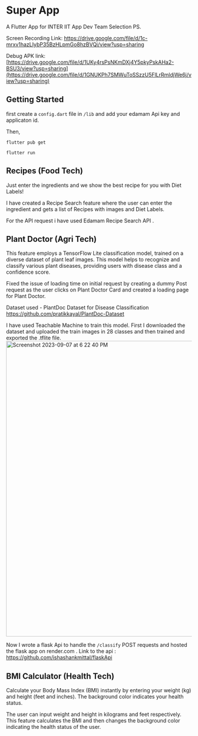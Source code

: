 # Super App

A Flutter App for INTER IIT App Dev Team Selection PS.

Screen Recording Link: https://drive.google.com/file/d/1c-mrxv1hazLIybP35BzHLpmGo8hzBVQi/view?usp=sharing

Debug APK link: [https://drive.google.com/file/d/1UKy4rsPsNKmDXj4Y5pkyPskAHa2-BSU3/view?usp=sharing](https://drive.google.com/file/d/1GNUKPh7SMWuToSSzzU5FlLrRmldjWe6j/view?usp=sharing)

## Getting Started

first create a ```config.dart``` file in ```/lib``` and add your edamam Api key and applicaton id.

Then,

```flutter pub get```

```flutter run```

## Recipes (Food Tech)

Just enter the ingredients and we show the best recipe for you with Diet Labels!

I have created a Recipe Search feature where the user can enter the ingredient and gets a list of Recipes with images and Diet Labels.

For the API request i have used Edamam Recipe Search API .



## Plant Doctor (Agri Tech)

This feature employs a TensorFlow Lite classification model, trained on a diverse dataset of plant leaf images. This model helps to recognize and classify various plant diseases, providing users with disease class and a confidence score.

Fixed the issue of loading time on initial request by creating a dummy Post request as the user clicks on Plant Doctor Card and created a loading page for Plant Doctor.

Dataset used - PlantDoc Dataset for Disease Classification
https://github.com/pratikkayal/PlantDoc-Dataset

I have used Teachable Machine to train this model. First I downloaded the dataset and uploaded the train images in 28 classes and then trained and exported the .tflite file.
<img width="800" alt="Screenshot 2023-09-07 at 6 22 40 PM" src="https://github.com/ishashankmittal/Super-App/assets/117439240/0a0c04b9-160c-49d4-a90f-664f6be4fe66">



Now I wrote a flask Api to handle the ```/classify``` POST requests and hosted the flask app on render.com .
Link to the api : https://github.com/ishashankmittal/flaskApi



## BMI Calculator (Health Tech)

Calculate your Body Mass Index (BMI) instantly by entering your weight (kg) and height (feet and inches). The background color indicates your health status.

The user can input weight and height in kilograms and feet respectively. This feature calculates the BMI and then changes the background color indicating the health status of the user.


